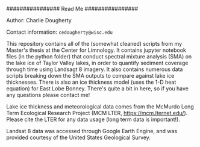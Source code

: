 ################ Read Me ################

Author: Charlie Dougherty

Contact information: `cedougherty@wisc.edu`

This repository contains all of the (somewhat cleaned) scripts from my Master's thesis at the Center for Limnology. It contains jupyter notebook files (in the python folder) that conduct spectral mixture 
analysis (SMA) on the lake ice of Taylor Valley lakes, in order to quantify sediment coverage through time using Landsagt 8 imagery. It also contains numerous data scripts breaking down the SMA outputs to compare against lake ice thicknesses. There is also an ice thickness model (uses the 1-D heat equation) for East Lobe Bonney. There's quite a bit in here, so if you have any questions please contact me!

Lake ice thickness and meteorological data comes from the McMurdo Long Term Ecological Research Project (MCM LTER, https://mcm.lternet.edu/). Please cite the LTER for any data usage (long term data is important!). 

Landsat 8 data was accessed through Google Earth Engine, and was provided courtesy of the United States Geological Survey. 